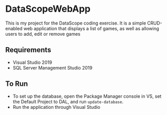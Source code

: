 # DataScopeWebApp

This is my project for the DataScope coding exercise. It is a simple CRUD-enabled web application that displays a list of games, as well as allowing users to add, edit or remove games

## Requirements

* Visual Studio 2019
* SQL Server Management Studio 2019

## To Run

* To set up the database, open the Package Manager console in VS, set the Default Project to DAL, and run `update-database`.
* Run the application through Visual Studio
